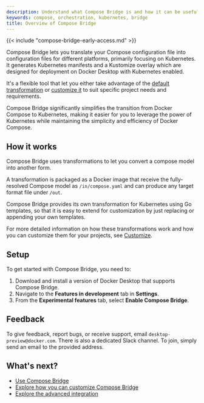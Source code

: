 ```yaml
---
description: Understand what Compose Bridge is and how it can be useful
keywords: compose, orchestration, kubernetes, bridge
title: Overview of Compose Bridge
---
```


{{< include "compose-bridge-early-access.md" >}}

Compose Bridge lets you translate your Compose configuration file into configuration files for different platforms, primarily focusing on Kubernetes. It generates Kubernetes manifests and a Kustomize overlay which are designed for deployment on Docker Desktop with Kubernetes enabled.  

It's a flexible tool that let you either take advantage of the [default transformation](usage.md) or [customize it](customize.md) to suit specific project needs and requirements.

Compose Bridge significantly simplifies the transition from Docker Compose to Kubernetes, making it easier for you to leverage the power of Kubernetes while maintaining the simplicity and efficiency of Docker Compose.

## How it works

Compose Bridge uses transformations to let you convert a compose model into another form. 

A transformation is packaged as a Docker image that receive the fully-resolved Compose model as `/in/compose.yaml` and can produce any target format file under `/out`.

Compose Bridge provides its own transformation for Kubernetes using Go templates, so that it is easy to extend for customization by just replacing or appending your own templates.

For more detailed information on how these transformations work and how you can customize them for your projects, see [Customize](customize.md).

## Setup

To get started with Compose Bridge, you need to:

1. Download and install a version of Docker Desktop that supports Compose Bridge.
2. Navigate to the **Features in development** tab in **Settings**. 
3. From the **Experimental features** tab, select **Enable Compose Bridge**.

## Feedback

To give feedback, report bugs, or receive support, email `desktop-preview@docker.com`. There is also a dedicated Slack channel. To join, simply send an email to the provided address.

## What's next?

- [Use Compose Bridge](usage.md)
- [Explore how you can customize Compose Bridge](customize.md)
- [Explore the advanced integration](advanced-integration.md)
